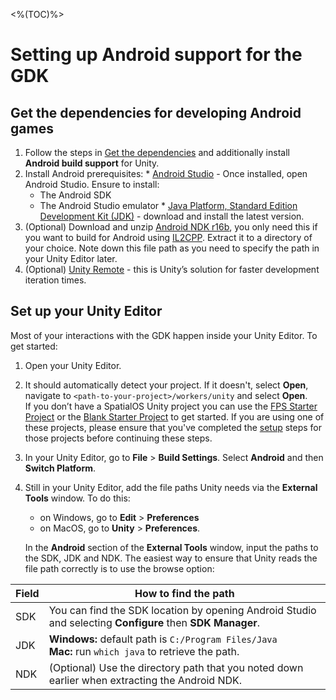 <%(TOC)%>
# Setting up Android support for the GDK

## Get the dependencies for developing Android games
  1. Follow the steps in [Get the dependencies]({{urlRoot}}/setup-and-installing) and additionally install **Android build support** for Unity.
  1. Install Android prerequisites:
    * [Android Studio](https://developer.android.com/studio/) -  Once installed, open Android Studio. Ensure to install:
       * The Android SDK
       * The Android Studio emulator
    * [Java Platform, Standard Edition Development Kit (JDK)](http://www.oracle.com/technetwork/java/javase/downloads/jdk8-downloads-2133151.html) - download and install the latest version.
  1. (Optional) Download and unzip [Android NDK r16b](https://developer.android.com/ndk/downloads/older_releases), you only need this if you want to build for Android using [IL2CPP](https://docs.unity3d.com/Manual/IL2CPP.html). Extract it to a directory of your choice. Note down this file path as you need to specify the path in your Unity Editor later.
  1. (Optional) [Unity Remote](https://play.google.com/store/apps/details?id=com.unity3d.genericremote) - this is Unity’s solution for faster development iteration times.

## Set up your Unity Editor

Most of your interactions with the GDK happen inside your Unity Editor. To get started:

1. Open your Unity Editor.
1. It should automatically detect your project. If it doesn't, select **Open**, navigate to `<path-to-your-project>/workers/unity` and select **Open**.<br>
If you don’t have a SpatialOS Unity project you can use the [FPS Starter Project]({{urlRoot}}/content/get-started/get-started) or the [Blank Starter Project]({{urlRoot}}/projects/blank/overview) to get started. If you are using one of these projects, please ensure that you've completed the [setup]({{urlRoot}}/content/get-started/set-up) steps for those projects before continuing these steps.
1. In your Unity Editor, go to **File** > **Build Settings**. Select **Android** and then **Switch Platform**.
1. Still in your Unity Editor, add the file paths Unity needs via the **External Tools** window. To do this:
    * on Windows, go to **Edit** > **Preferences** 
    * on MacOS, go to **Unity** > **Preferences**.

    In the **Android** section of the **External Tools** window,  input the paths to the SDK, JDK and NDK. The easiest way to ensure that Unity reads the file path correctly is to use the browse option:

| Field | How to find the path |
|-------|------|
| SDK  |  You can find the SDK location by opening Android Studio and selecting **Configure** then **SDK Manager**. |
| JDK  |  **Windows:** default path is `C:/Program Files/Java` <br/>**Mac:** run `which java` to retrieve the path. |
| NDK  |  (Optional) Use the directory path that you noted down earlier when extracting the Android NDK.|
